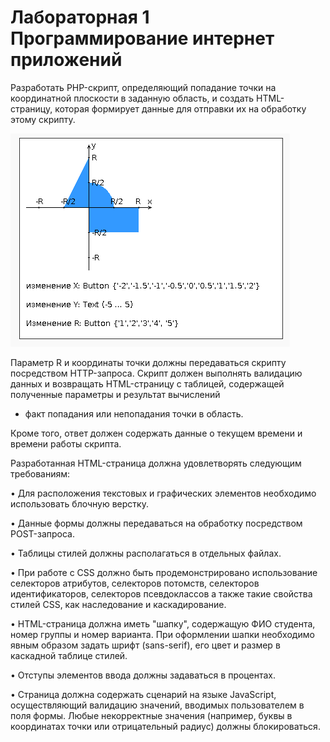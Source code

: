 # Лабораторная 1 Программирование интернет приложений
Разработать PHP-скрипт, определяющий попадание точки на координатной плоскости в заданную область, и создать HTML-страницу,
которая формирует данные для отправки их на обработку этому скрипту.

![1](1.png)

Параметр R и координаты точки должны передаваться скрипту посредством HTTP-запроса. 
Скрипт должен выполнять валидацию данных и возвращать HTML-страницу с таблицей, содержащей полученные параметры и результат вычислений 
- факт попадания или непопадания точки в область.

Кроме того, ответ должен содержать данные о текущем времени и времени работы скрипта.

Разработанная HTML-страница должна удовлетворять следующим требованиям:

•	Для расположения текстовых и графических элементов необходимо использовать блочную верстку.

•	Данные формы должны передаваться на обработку посредством POST-запроса.

•	Таблицы стилей должны располагаться в отдельных файлах.

•	При работе с CSS должно быть продемонстрировано использование селекторов атрибутов, селекторов потомств, 
селекторов идентификаторов, селекторов псевдоклассов а также такие свойства стилей CSS, как наследование и каскадирование.

•	HTML-страница должна иметь "шапку", содержащую ФИО студента, номер группы и номер варианта. 
При оформлении шапки необходимо явным образом задать шрифт (sans-serif), его цвет и размер в каскадной таблице стилей.

•	Отступы элементов ввода должны задаваться в процентах.

•	Страница должна содержать сценарий на языке JavaScript, осуществляющий валидацию значений, вводимых пользователем в поля формы. 
Любые некорректные значения (например, буквы в координатах точки или отрицательный радиус) должны блокироваться.

